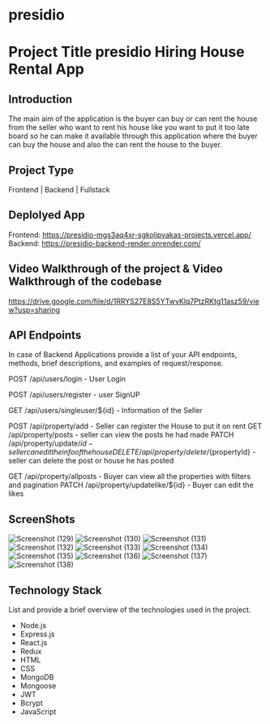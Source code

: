 
# presidio

# Project Title presidio Hiring House Rental App

## Introduction
The main aim of the application is the buyer can buy or can rent the house from the seller who want to rent his house like you want to put it too late board so he can make it available through this application where the buyer can buy the house and also the can rent the house to the buyer.

## Project Type
Frontend | Backend | Fullstack

## Deplolyed App
Frontend: https://presidio-mgs3aq4xr-sgkolipyakas-projects.vercel.app/
Backend: https://presidio-backend-render.onrender.com/


## Video Walkthrough of the project & Video Walkthrough of the codebase

https://drive.google.com/file/d/1RRYS27E8S5YTwvKlq7PtzRKtg11asz59/view?usp=sharing


## API Endpoints
In case of Backend Applications provide a list of your API endpoints, methods, brief descriptions, and examples of request/response.

POST /api/users/login - User Login

POST /api/users/register - user SignUP

GET /api/users/singleuser/${id} - Information of the Seller

POST /api/property/add - Seller can register the House to put it on rent
GET /api/property/posts - seller can view the posts he had made
PATCH /api/property/update/${id} - seller can edit the info of the house
DELETE /api/property/delete/${propertyId} - seller can delete the post or house he has posted

GET /api/property/allposts - Buyer can view all the properties with filters and pagination
PATCH /api/property/updatelike/${id} - Buyer can edit the likes 


## ScreenShots
![Screenshot (129)](https://github.com/SG-Kolipyaka/presidio/assets/113519884/ccfd708d-629f-4324-8bf3-08db680a3835)
![Screenshot (130)](https://github.com/SG-Kolipyaka/presidio/assets/113519884/c5a59599-7864-4136-8e32-3e20c2600e07)
![Screenshot (131)](https://github.com/SG-Kolipyaka/presidio/assets/113519884/5eacfe10-a04e-499a-8633-b94eef256c62)
![Screenshot (132)](https://github.com/SG-Kolipyaka/presidio/assets/113519884/5955101a-58e6-405a-9aa8-2e3233808c81)
![Screenshot (133)](https://github.com/SG-Kolipyaka/presidio/assets/113519884/28bb9c3e-f055-4741-b146-4676e192db50)
![Screenshot (134)](https://github.com/SG-Kolipyaka/presidio/assets/113519884/421c1456-4d70-452d-bdad-ba7e68f708b4)
![Screenshot (135)](https://github.com/SG-Kolipyaka/presidio/assets/113519884/9671bc0e-e799-44a4-bba5-3afce2f797e4)
![Screenshot (136)](https://github.com/SG-Kolipyaka/presidio/assets/113519884/da634938-6bff-46db-8aa0-3814c11307be)
![Screenshot (137)](https://github.com/SG-Kolipyaka/presidio/assets/113519884/6e415d10-a93a-4d05-bdb0-0e423ba7e2dd)
![Screenshot (138)](https://github.com/SG-Kolipyaka/presidio/assets/113519884/cd57f36e-03dd-4c2b-8103-b439521c6ae3)




## Technology Stack
List and provide a brief overview of the technologies used in the project.

- Node.js
- Express.js
- React.js
- Redux
- HTML
- CSS
- MongoDB
- Mongoose
- JWT
- Bcrypt
- JavaScript
